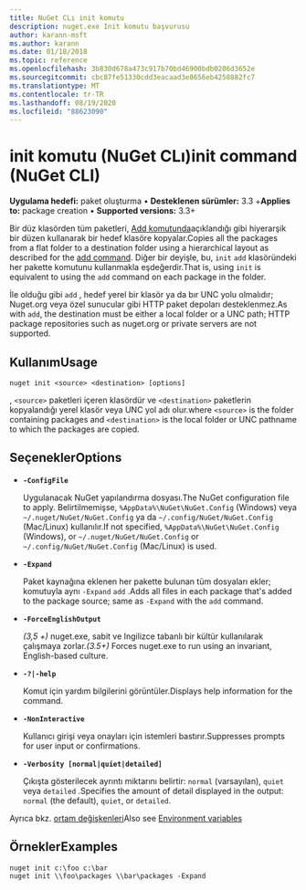 ```yaml
---
title: NuGet CLı init komutu
description: nuget.exe Init komutu başvurusu
author: karann-msft
ms.author: karann
ms.date: 01/18/2018
ms.topic: reference
ms.openlocfilehash: 3b830d678a473c917b70bd46900bdb0206d3652e
ms.sourcegitcommit: cbc87fe51330cdd3eacaad3e8656eb4258882fc7
ms.translationtype: MT
ms.contentlocale: tr-TR
ms.lasthandoff: 08/19/2020
ms.locfileid: "88623090"
---
```

# <a name="init-command-nuget-cli"></a><span data-ttu-id="5bdc6-103">init komutu (NuGet CLı)</span><span class="sxs-lookup"><span data-stu-id="5bdc6-103">init command (NuGet CLI)</span></span>

<span data-ttu-id="5bdc6-104">**Uygulama hedefi:** paket oluşturma &bullet; **Desteklenen sürümler:** 3.3 +</span><span class="sxs-lookup"><span data-stu-id="5bdc6-104">**Applies to:** package creation &bullet; **Supported versions:** 3.3+</span></span>

<span data-ttu-id="5bdc6-105">Bir düz klasörden tüm paketleri, [Add komutunda](cli-ref-add.md)açıklandığı gibi hiyerarşik bir düzen kullanarak bir hedef klasöre kopyalar.</span><span class="sxs-lookup"><span data-stu-id="5bdc6-105">Copies all the packages from a flat folder to a destination folder using a hierarchical layout as described for the [add command](cli-ref-add.md).</span></span> <span data-ttu-id="5bdc6-106">Diğer bir deyişle, bu, `init` `add` klasöründeki her pakette komutunu kullanmakla eşdeğerdir.</span><span class="sxs-lookup"><span data-stu-id="5bdc6-106">That is, using `init` is equivalent to using the `add` command on each package in the folder.</span></span>

<span data-ttu-id="5bdc6-107">İle olduğu gibi `add` , hedef yerel bir klasör ya da bır UNC yolu olmalıdır; Nuget.org veya özel sunucular gibi HTTP paket depoları desteklenmez.</span><span class="sxs-lookup"><span data-stu-id="5bdc6-107">As with `add`, the destination must be either a local folder or a UNC path; HTTP package repositories such as nuget.org or private servers are not supported.</span></span>

## <a name="usage"></a><span data-ttu-id="5bdc6-108">Kullanım</span><span class="sxs-lookup"><span data-stu-id="5bdc6-108">Usage</span></span>

```cli
nuget init <source> <destination> [options]
```

<span data-ttu-id="5bdc6-109">, `<source>` paketleri içeren klasördür ve `<destination>` paketlerin kopyalandığı yerel klasör veya UNC yol adı olur.</span><span class="sxs-lookup"><span data-stu-id="5bdc6-109">where `<source>` is the folder containing packages and `<destination>` is the local folder or UNC pathname to which the packages are copied.</span></span>

## <a name="options"></a><span data-ttu-id="5bdc6-110">Seçenekler</span><span class="sxs-lookup"><span data-stu-id="5bdc6-110">Options</span></span>

- **`-ConfigFile`**

  <span data-ttu-id="5bdc6-111">Uygulanacak NuGet yapılandırma dosyası.</span><span class="sxs-lookup"><span data-stu-id="5bdc6-111">The NuGet configuration file to apply.</span></span> <span data-ttu-id="5bdc6-112">Belirtilmemişse, `%AppData%\NuGet\NuGet.Config` (Windows) veya `~/.nuget/NuGet/NuGet.Config` ya da `~/.config/NuGet/NuGet.Config` (Mac/Linux) kullanılır.</span><span class="sxs-lookup"><span data-stu-id="5bdc6-112">If not specified, `%AppData%\NuGet\NuGet.Config` (Windows), or `~/.nuget/NuGet/NuGet.Config` or `~/.config/NuGet/NuGet.Config` (Mac/Linux) is used.</span></span>

- **`-Expand`**

  <span data-ttu-id="5bdc6-113">Paket kaynağına eklenen her pakette bulunan tüm dosyaları ekler; komutuyla aynı `-Expand` `add` .</span><span class="sxs-lookup"><span data-stu-id="5bdc6-113">Adds all files in each package that's added to the package source; same as `-Expand` with the `add` command.</span></span>

- **`-ForceEnglishOutput`**

  <span data-ttu-id="5bdc6-114">*(3,5 +)* nuget.exe, sabit ve Ingilizce tabanlı bir kültür kullanılarak çalışmaya zorlar.</span><span class="sxs-lookup"><span data-stu-id="5bdc6-114">*(3.5+)* Forces nuget.exe to run using an invariant, English-based culture.</span></span>

- **`-?|-help`**

  <span data-ttu-id="5bdc6-115">Komut için yardım bilgilerini görüntüler.</span><span class="sxs-lookup"><span data-stu-id="5bdc6-115">Displays help information for the command.</span></span>

- **`-NonInteractive`**

  <span data-ttu-id="5bdc6-116">Kullanıcı girişi veya onayları için istemleri bastırır.</span><span class="sxs-lookup"><span data-stu-id="5bdc6-116">Suppresses prompts for user input or confirmations.</span></span>

- **`-Verbosity [normal|quiet|detailed]`**

  <span data-ttu-id="5bdc6-117">Çıkışta gösterilecek ayrıntı miktarını belirtir: `normal` (varsayılan), `quiet` veya `detailed` .</span><span class="sxs-lookup"><span data-stu-id="5bdc6-117">Specifies the amount of detail displayed in the output: `normal` (the default), `quiet`, or `detailed`.</span></span>

<span data-ttu-id="5bdc6-118">Ayrıca bkz. [ortam değişkenleri](cli-ref-environment-variables.md)</span><span class="sxs-lookup"><span data-stu-id="5bdc6-118">Also see [Environment variables](cli-ref-environment-variables.md)</span></span>

## <a name="examples"></a><span data-ttu-id="5bdc6-119">Örnekler</span><span class="sxs-lookup"><span data-stu-id="5bdc6-119">Examples</span></span>

```cli
nuget init c:\foo c:\bar
nuget init \\foo\packages \\bar\packages -Expand
```
